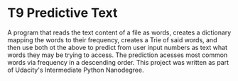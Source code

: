 # T9 Predictive Text 
 A program that reads the text content of a file as words, creates a dictionary mapping the words to their frequency, creates a Trie of said words, and then use both ot the above to predict from user input numbers as text what words they may be trying to access. The prediction acesses most common words via frequency in a descending order. This project was written as part of Udacity's Intermediate Python Nanodegree.
